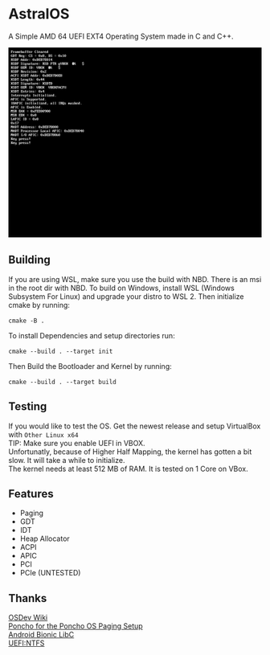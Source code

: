 # AstralOS

A Simple AMD 64 UEFI EXT4 Operating System made in C and C++.

![ACPI](https://github.com/Cherrytree56567/AstralOS/blob/main/Demos/ACPI.png?raw=true)

## Building
If you are using WSL, make sure you use the build with NBD. There is an msi in the root dir with NBD.
To build on Windows, install WSL (Windows Subsystem For Linux) and upgrade your distro to WSL 2.
Then initialize cmake by running:
```
cmake -B .
```
To install Dependencies and setup directories run:
```
cmake --build . --target init
```

Then Build the Bootloader and Kernel by running:
```
cmake --build . --target build
```

## Testing
If you would like to test the OS. Get the newest release and setup VirtualBox with `Other Linux x64`
<br>
TIP: Make sure you enable UEFI in VBOX.<br>
Unfortunatly, because of Higher Half Mapping, the kernel has gotten a bit slow. It will take a while to initialize.<br>
The kernel needs at least 512 MB of RAM. It is tested on 1 Core on VBox.

## Features
 - Paging
 - GDT
 - IDT
 - Heap Allocator
 - ACPI
 - APIC
 - PCI
 - PCIe (UNTESTED)

## Thanks
[OSDev Wiki](https://wiki.osdev.org/Expanded_Main_Page)<br>
[Poncho for the Poncho OS Paging Setup](https://github.com/Absurdponcho/PonchoOS)<br>
[Android Bionic LibC](https://android.googlesource.com/platform/bionic/+/ics-mr0/libc/string)<br>
[UEFI:NTFS](https://github.com/pbatard/uefi-ntfs)